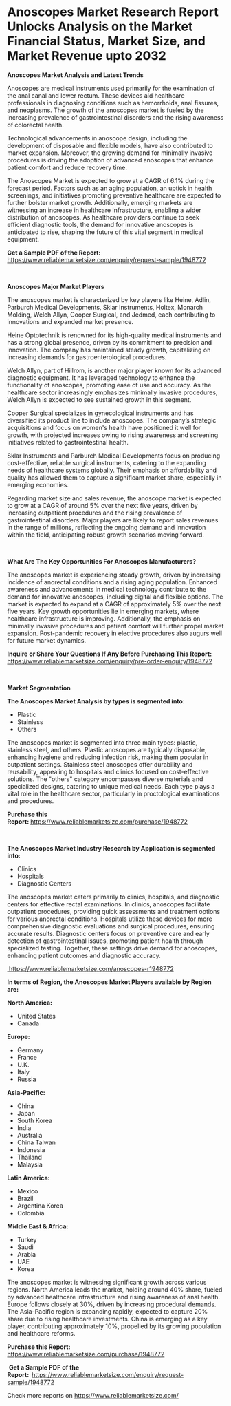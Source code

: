 <p><h1>Anoscopes Market Research Report Unlocks Analysis on the Market Financial Status, Market Size, and Market Revenue upto 2032</h1></p><p><strong>Anoscopes Market Analysis and Latest Trends</strong></p>
<p><p>Anoscopes are medical instruments used primarily for the examination of the anal canal and lower rectum. These devices aid healthcare professionals in diagnosing conditions such as hemorrhoids, anal fissures, and neoplasms. The growth of the anoscopes market is fueled by the increasing prevalence of gastrointestinal disorders and the rising awareness of colorectal health. </p><p>Technological advancements in anoscope design, including the development of disposable and flexible models, have also contributed to market expansion. Moreover, the growing demand for minimally invasive procedures is driving the adoption of advanced anoscopes that enhance patient comfort and reduce recovery time.</p><p>The Anoscopes Market is expected to grow at a CAGR of 6.1% during the forecast period. Factors such as an aging population, an uptick in health screenings, and initiatives promoting preventive healthcare are expected to further bolster market growth. Additionally, emerging markets are witnessing an increase in healthcare infrastructure, enabling a wider distribution of anoscopes. As healthcare providers continue to seek efficient diagnostic tools, the demand for innovative anoscopes is anticipated to rise, shaping the future of this vital segment in medical equipment.</p></p>
<p><strong>Get a Sample PDF of the Report:&nbsp;</strong> <a href="https://www.reliablemarketsize.com/enquiry/request-sample/1948772?utm_campaign=3049&utm_medium=2&utm_source=Github&utm_content=ia&utm_term=04032025&utm_id=anoscopes">https://www.reliablemarketsize.com/enquiry/request-sample/1948772</a></p>
<p>&nbsp;</p>
<p><strong>Anoscopes Major Market Players</strong></p>
<p><p>The anoscopes market is characterized by key players like Heine, Adlin, Parburch Medical Developments, Sklar Instruments, Holtex, Monarch Molding, Welch Allyn, Cooper Surgical, and Jedmed, each contributing to innovations and expanded market presence. </p><p>Heine Optotechnik is renowned for its high-quality medical instruments and has a strong global presence, driven by its commitment to precision and innovation. The company has maintained steady growth, capitalizing on increasing demands for gastroenterological procedures.</p><p>Welch Allyn, part of Hillrom, is another major player known for its advanced diagnostic equipment. It has leveraged technology to enhance the functionality of anoscopes, promoting ease of use and accuracy. As the healthcare sector increasingly emphasizes minimally invasive procedures, Welch Allyn is expected to see sustained growth in this segment.</p><p>Cooper Surgical specializes in gynecological instruments and has diversified its product line to include anoscopes. The company’s strategic acquisitions and focus on women's health have positioned it well for growth, with projected increases owing to rising awareness and screening initiatives related to gastrointestinal health.</p><p>Sklar Instruments and Parburch Medical Developments focus on producing cost-effective, reliable surgical instruments, catering to the expanding needs of healthcare systems globally. Their emphasis on affordability and quality has allowed them to capture a significant market share, especially in emerging economies.</p><p>Regarding market size and sales revenue, the anoscope market is expected to grow at a CAGR of around 5% over the next five years, driven by increasing outpatient procedures and the rising prevalence of gastrointestinal disorders. Major players are likely to report sales revenues in the range of millions, reflecting the ongoing demand and innovation within the field, anticipating robust growth scenarios moving forward.</p></p>
<p>&nbsp;</p>
<p><strong>What Are The Key Opportunities For Anoscopes Manufacturers?</strong></p>
<p><p>The anoscopes market is experiencing steady growth, driven by increasing incidence of anorectal conditions and a rising aging population. Enhanced awareness and advancements in medical technology contribute to the demand for innovative anoscopes, including digital and flexible options. The market is expected to expand at a CAGR of approximately 5% over the next five years. Key growth opportunities lie in emerging markets, where healthcare infrastructure is improving. Additionally, the emphasis on minimally invasive procedures and patient comfort will further propel market expansion. Post-pandemic recovery in elective procedures also augurs well for future market dynamics.</p></p>
<p><strong>Inquire or Share Your Questions If Any Before Purchasing This Report:</strong> <a href="https://www.reliablemarketsize.com/enquiry/pre-order-enquiry/1948772?utm_campaign=3049&utm_medium=2&utm_source=Github&utm_content=ia&utm_term=04032025&utm_id=anoscopes">https://www.reliablemarketsize.com/enquiry/pre-order-enquiry/1948772</a></p>
<p>&nbsp;</p>
<p><strong>Market Segmentation</strong></p>
<p><strong>The Anoscopes Market Analysis by types is segmented into:</strong></p>
<p><ul><li>Plastic</li><li>Stainless</li><li>Others</li></ul></p>
<p><p>The anoscopes market is segmented into three main types: plastic, stainless steel, and others. Plastic anoscopes are typically disposable, enhancing hygiene and reducing infection risk, making them popular in outpatient settings. Stainless steel anoscopes offer durability and reusability, appealing to hospitals and clinics focused on cost-effective solutions. The "others" category encompasses diverse materials and specialized designs, catering to unique medical needs. Each type plays a vital role in the healthcare sector, particularly in proctological examinations and procedures.</p></p>
<p><strong>Purchase this Report:&nbsp;</strong><a href="https://www.reliablemarketsize.com/purchase/1948772?utm_campaign=3049&utm_medium=2&utm_source=Github&utm_content=ia&utm_term=04032025&utm_id=anoscopes">https://www.reliablemarketsize.com/purchase/1948772</a></p>
<p>&nbsp;</p>
<p><strong>The Anoscopes Market Industry Research by Application is segmented into:</strong></p>
<p><ul><li>Clinics</li><li>Hospitals</li><li>Diagnostic Centers</li></ul></p>
<p><p>The anoscopes market caters primarily to clinics, hospitals, and diagnostic centers for effective rectal examinations. In clinics, anoscopes facilitate outpatient procedures, providing quick assessments and treatment options for various anorectal conditions. Hospitals utilize these devices for more comprehensive diagnostic evaluations and surgical procedures, ensuring accurate results. Diagnostic centers focus on preventive care and early detection of gastrointestinal issues, promoting patient health through specialized testing. Together, these settings drive demand for anoscopes, enhancing patient outcomes and diagnostic accuracy.</p></p>
<p><a href="https://www.reliablemarketsize.com/anoscopes-r1948772?utm_campaign=3049&utm_medium=2&utm_source=Github&utm_content=ia&utm_term=04032025&utm_id=anoscopes">&nbsp;https://www.reliablemarketsize.com/anoscopes-r1948772</a></p>
<p><strong>In terms of Region, the Anoscopes Market Players available by Region are:</strong></p>
<p>
    <p> <strong> North America: </strong>
        <ul>
            <li>United States</li>
            <li>Canada</li>
        </ul>
        </p> 
    <p> <strong> Europe: </strong>
        <ul>
            <li>Germany</li>
            <li>France</li>
            <li>U.K.</li>
            <li>Italy</li>
            <li>Russia</li>
        </ul>
        </p> 
    <p> <strong> Asia-Pacific: </strong>
        <ul>
            <li>China</li>
            <li>Japan</li>
            <li>South Korea</li>
            <li>India</li>
            <li>Australia</li>
            <li>China Taiwan</li>
            <li>Indonesia</li>
            <li>Thailand</li>
            <li>Malaysia</li>
        </ul>
        </p> 
    <p> <strong> Latin America: </strong>
        <ul>
            <li>Mexico</li>
            <li>Brazil</li>
            <li>Argentina Korea</li>
            <li>Colombia</li>
        </ul>
        </p> 
    <p> <strong> Middle East & Africa: </strong>
        <ul>
            <li>Turkey</li>
            <li>Saudi</li>
            <li>Arabia</li>
            <li>UAE</li>
            <li>Korea</li>
        </ul>
    </p>
    </p>
<p><p>The anoscopes market is witnessing significant growth across various regions. North America leads the market, holding around 40% share, fueled by advanced healthcare infrastructure and rising awareness of anal health. Europe follows closely at 30%, driven by increasing procedural demands. The Asia-Pacific region is expanding rapidly, expected to capture 20% share due to rising healthcare investments. China is emerging as a key player, contributing approximately 10%, propelled by its growing population and healthcare reforms.</p></p>
<p><strong>Purchase this Report: </strong><a href="https://www.reliablemarketsize.com/purchase/1948772?utm_campaign=3049&utm_medium=2&utm_source=Github&utm_content=ia&utm_term=04032025&utm_id=anoscopes">https://www.reliablemarketsize.com/purchase/1948772</a></p>
<p>&nbsp;<strong>Get a Sample PDF of the Report:&nbsp;&nbsp;</strong><a href="https://www.reliablemarketsize.com/enquiry/request-sample/1948772?utm_campaign=3049&utm_medium=2&utm_source=Github&utm_content=ia&utm_term=04032025&utm_id=anoscopes">https://www.reliablemarketsize.com/enquiry/request-sample/1948772</a></p>
<p><strong></strong></p>
<p>Check more reports on <a href="https://www.reliablemarketsize.com/?utm_campaign=3049&utm_medium=2&utm_source=Github&utm_content=ia&utm_term=04032025&utm_id=anoscopes">https://www.reliablemarketsize.com/</a></p>